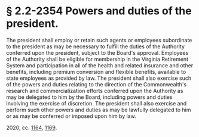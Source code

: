 # § 2.2-2354 Powers and duties of the president.

<p>The president shall employ or retain such agents or employees subordinate to the president as may be necessary to fulfill the duties of the Authority conferred upon the president, subject to the Board's approval. Employees of the Authority shall be eligible for membership in the Virginia Retirement System and participation in all of the health and related insurance and other benefits, including premium conversion and flexible benefits, available to state employees as provided by law. The president shall also exercise such of the powers and duties relating to the direction of the Commonwealth's research and commercialization efforts conferred upon the Authority as may be delegated to him by the Board, including powers and duties involving the exercise of discretion. The president shall also exercise and perform such other powers and duties as may be lawfully delegated to him or as may be conferred or imposed upon him by law.</p><p>2020, cc. <a href='http://lis.virginia.gov/cgi-bin/legp604.exe?201+ful+CHAP1164'>1164</a>, <a href='http://lis.virginia.gov/cgi-bin/legp604.exe?201+ful+CHAP1169'>1169</a>.</p>